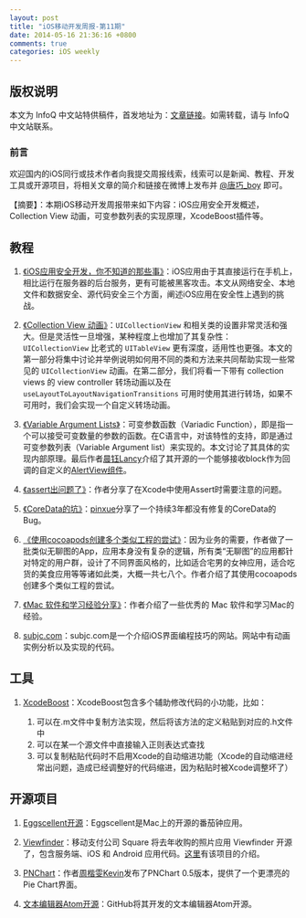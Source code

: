 ```yaml
---
layout: post
title: "iOS移动开发周报-第11期"
date: 2014-05-16 21:36:16 +0800
comments: true
categories: iOS weekly
---
```


## 版权说明

本文为 InfoQ 中文站特供稿件，首发地址为：[文章链接](http://www.infoq.com/cn/news/2014/05/ios-app-security-development)。如需转载，请与 InfoQ 中文站联系。

### 前言

欢迎国内的iOS同行或技术作者向我提交周报线索，线索可以是新闻、教程、开发工具或开源项目，将相关文章的简介和链接在微博上发布并 [@唐巧_boy](http://weibo.com/tangqiaoboy) 即可。

【摘要】：本期iOS移动开发周报带来如下内容：iOS应用安全开发概述，Collection View 动画，可变参数列表的实现原理，XcodeBoost插件等。

## 教程

 1. [《iOS应用安全开发，你不知道的那些事》](http://www.csdn.net/article/2014-04-30/2819573-The-Secret-Of-App-Dev-Security)：iOS应用由于其直接运行在手机上，相比运行在服务器的后台服务，更有可能被黑客攻击。本文从网络安全、本地文件和数据安全、源代码安全三个方面，阐述iOS应用在安全性上遇到的挑战。

 1. [《Collection View 动画》](http://objccn.io/issue-12-5/)：`UICollectionView` 和相关类的设置非常灵活和强大。但是灵活性一旦增强，某种程度上也增加了其复杂性： `UICollectionView` 比老式的 `UITableView` 更有深度，适用性也更强。本文的第一部分将集中讨论并举例说明如何用不同的类和方法来共同帮助实现一些常见的 `UICollectionView` 动画。在第二部分，我们将看一下带有 collection views 的 view controller 转场动画以及在 `useLayoutToLayoutNavigationTransitions` 可用时使用其进行转场，如果不可用时，我们会实现一个自定义转场动画。
 
 1. [《Variable Argument Lists》](http://gracelancy.com/blog/2014/05/05/variable-argument-lists/)：可变参数函数（Variadic Function），即是指一个可以接受可变数量的参数的函数。在C语言中，对该特性的支持，即是通过可变参数列表（Variable Argument list）来实现的。本文讨论了其具体的实现内部原理。最后作者[晨钰Lancy](http://weibo.com/lancy1014)介绍了其开源的一个能够接收block作为回调的自定义的[AlertView组件](https://github.com/lancy/cyalertview)。
 
 1. [《assert出问题了》](http://imoldman.github.io/blog/2014/04/30/why-assert-enabled-under-release-in-xcode/)：作者分享了在Xcode中使用Assert时需要注意的问题。
 
 1. [《CoreData的坑》](http://stackoverflow.com/questions/7385439/exception-thrown-in-nsorderedset-generated-accessors)：[pinxue](http://weibo.com/pinxue)分享了一个持续3年都没有修复的CoreData的Bug。
 
 1. [《使用cocoapods创建多个类似工程的尝试》](http://www.taofengping.com/2014/05/07/multi-similar-application/#.U3N25q2SyrJ)：因为业务的需要，作者做了一批类似无聊图的App，应用本身没有复杂的逻辑，所有类“无聊图”的应用都针对特定的用户群，设计了不同界面风格的，比如适合宅男的女神应用，适合吃货的美食应用等等诸如此类，大概一共七八个。作者介绍了其使用cocoapods创建多个类似工程的尝试。
 
 1. [《Mac 软件和学习经验分享》](http://miao.hu/2012/02/26/osx-exp-share/)：作者介绍了一些优秀的 Mac 软件和学习Mac的经验。
 
 1. [subjc.com](http://subjc.com/)：subjc.com是一个介绍iOS界面编程技巧的网站。网站中有动画实例分析以及实现的代码。

## 工具

 1. [XcodeBoost](https://github.com/fortinmike/XcodeBoost)：XcodeBoost包含多个辅助修改代码的小功能，比如：

 	1. 可以在.m文件中复制方法实现，然后将该方法的定义粘贴到对应的.h文件中
	2. 可以在某一个源文件中直接输入正则表达式查找
	3. 可以复制粘贴代码时不启用Xcode的自动缩进功能（Xcode的自动缩进经常出问题，造成已经调整好的代码缩进，因为粘贴时被Xcode调整坏了）
 
## 开源项目

 1. [Eggscellent开源](https://github.com/monoclesociety/eggscellent)：Eggscellent是Mac上的开源的番茄钟应用。

 1. [Viewfinder](https://github.com/viewfinderco/viewfinder)：移动支付公司 Square 将去年收购的照片应用 Viewfinder 开源了，包含服务端、iOS 和 Android 应用代码。[这里](http://corner.squareup.com/2014/05/open-sourcing-viewfinder.html)有该项目的介绍。
 
 1. [PNChart](https://github.com/kevinzhow/PNChart)：作者[周楷雯Kevin](http://weibo.com/kevinzhow)发布了PNChart 0.5版本，提供了一个更漂亮的Pie Chart界面。
 
 1. [文本编辑器Atom开源](https://atom.io/)：GitHub将其开发的文本编辑器Atom开源。
 
 
